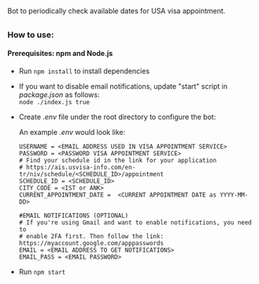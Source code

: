 ##
Bot to periodically check available dates for USA visa appointment.
##

### How to use:
#### Prerequisites: npm and Node.js

- Run ``npm install`` to install dependencies
- If you want to disable email notifications, update "start" script in *package.json* as follows: \
  ``node ./index.js true``
- Create *.env* file under the root directory to configure the bot: 

  An example *.env* would look like:
  ```
  USERNAME = <EMAIL ADDRESS USED IN VISA APPOINTMENT SERVICE>
  PASSWORD = <PASSWORD VISA APPOINTMENT SERVICE>
  # Find your schedule id in the link for your application
  # https://ais.usvisa-info.com/en-tr/niv/schedule/<SCHEDULE_ID>/appointment
  SCHEDULE_ID = <SCHEDULE_ID>
  CITY_CODE = <IST or ANK>
  CURRENT_APPOINTMENT_DATE =  <CURRENT APPOINTMENT DATE as YYYY-MM-DD>
  
  #EMAIL NOTIFICATIONS (OPTIONAL)
  # If you're using Gmail and want to enable notifications, you need to
  # enable 2FA first. Then follow the link: https://myaccount.google.com/apppasswords
  EMAIL = <EMAIL ADDRESS TO GET NOTIFICATIONS>
  EMAIL_PASS = <EMAIL PASSWORD>
- Run ``npm start``
